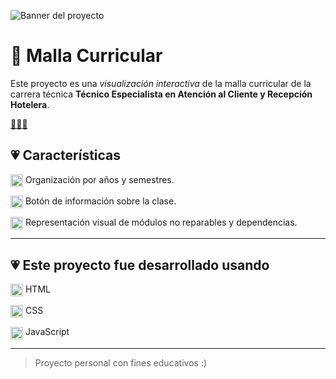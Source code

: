![Banner del proyecto](https://raw.githubusercontent.com/jk2yk97/xd/refs/heads/main/banner.png)
# 💟 Malla Curricular


Este proyecto es una *visualización interactiva* de la malla curricular de la carrera técnica **Técnico Especialista en Atención al Cliente y Recepción Hotelera**.

[💞💞💞](https://jk2yk97.github.io/xd/)

## 💗 Características

<img src="https://raw.githubusercontent.com/jk2yk97/xd/refs/heads/main/icono.png" width="20" height="20" alt="icono" style="vertical-align: middle;" /> Organización por años y semestres.  

<img src="https://raw.githubusercontent.com/jk2yk97/xd/refs/heads/main/icono.png" width="20" height="20" alt="icono" style="vertical-align: middle;" /> Botón de información sobre la clase.  

<img src="https://raw.githubusercontent.com/jk2yk97/xd/refs/heads/main/icono.png" width="20" height="20" alt="icono" style="vertical-align: middle;" /> Representación visual de módulos no reparables y dependencias.

---

## 💗 Este proyecto fue desarrollado usando

<img src="https://raw.githubusercontent.com/jk2yk97/xd/refs/heads/main/icono.png" width="20" height="20" alt="icono" style="vertical-align: middle;" /> HTML 

<img src="https://raw.githubusercontent.com/jk2yk97/xd/refs/heads/main/icono.png" width="20" height="20" alt="icono" style="vertical-align: middle;" /> CSS  

<img src="https://raw.githubusercontent.com/jk2yk97/xd/refs/heads/main/icono.png" width="20" height="20" alt="icono" style="vertical-align: middle;" /> JavaScript

---

> Proyecto personal con fines educativos :)
